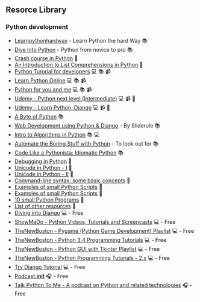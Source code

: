 ## Resorce Library

### Python development
* [Learnpythonhardway](http://learnpythonthehardway.org) - Learn Python the hard Way :books:
* [Dive Into Python](http://www.diveintopython.net/) - Python from novice to pro :books:
* [Crash course in Python](http://stephensugden.com/crash_into_python/) :page_facing_up:
* [An Introduction to List Comprehensions in Python](http://carlgroner.me/Python/2011/11/09/An-Introduction-to-List-Comprehensions-in-Python.html) :page_facing_up:
* [Python Turorial for developers](http://www.tutorialspoint.com/python/) :computer: :books: :video_camera:
* [Learn Python Online](https://www.codementor.io/learn-python-online) :computer: :books: :video_camera:
* [Python for you and me](http://pymbook.readthedocs.org/en/latest/) :computer: :books: :video_camera:
* [Udemy - Python next level (Intermediate)](https://www.udemy.com/python-the-next-level/#/) :computer: :video_camera: :page_facing_up:
* [Udemy - Learn Python, Django](https://www.udemy.com/coding-for-entrepreneurs/#/) :computer: :video_camera: :page_facing_up:
* [A Byte of Python](http://www.swaroopch.com/notes/python/) :books:
* [Web Development using Python & Django](https://www.mysliderule.com/learning-paths/web-development-python-django/learn/) - By Sliderule :books:
* [Intro to Algorithms in Python](http://courses.csail.mit.edu/6.006/spring11/notes.shtml) :books: :computer:
* [Automate the Boring Stuff with Python](http://automatetheboringstuff.com/) - To look out for :books:
* [Code Like a Pythonista: Idiomatic Python](http://python.net/~goodger/projects/pycon/2007/idiomatic/handout.html) :books:
* [Debugging in Python](https://pythonconquerstheuniverse.wordpress.com/2009/09/10/debugging-in-python/) :page_facing_up:
* [Unicode in Python - I](http://farmdev.com/talks/unicode/) :page_facing_up:
* [Unicode in Python - II](https://pythonconquerstheuniverse.wordpress.com/2010/06/04/unicode-for-dummies-just-use-utf-8/) :page_facing_up:
* [Command-line syntax: some basic concepts](https://pythonconquerstheuniverse.wordpress.com/2010/07/25/command-line-syntax-some-basic-concepts/) :page_facing_up:
* [Examples of small Python Scripts](http://www.hlevkin.com/Shell_progr/hellopython.htm) :page_facing_up:
* [Examples of small Python Scripts](http://www.hlevkin.com/Shell_progr/hellopython.htm) :page_facing_up:
* [10 small Python Programs](http://jessenoller.com/blog/2007/05/29/ten-small-python-programs) :page_facing_up:
* [List of other resources](http://docs.python-guide.org/en/latest/intro/learning/) :page_facing_up:
* [Diving into Django](http://code.tutsplus.com/articles/diving-into-django--net-2969) :computer: - Free 
* [ShowMeDo - Python Videos, Tutorials and Screencasts](http://showmedo.com/videotutorials/python) :computer: - Free
* [TheNewBoston - Pygame (Python Game Development) Playlist](http://www.youtube.com/playlist?list=PL6gx4Cwl9DGAjkwJocj7vlc_mFU-4wXJq) :computer: - Free
* [TheNewBoston - Python 3.4 Programming Tutorials](https://www.youtube.com/playlist?list=PL6gx4Cwl9DGAcbMi1sH6oAMk4JHw91mC_) :computer: - Free
* [TheNewBoston - Python GUI with Tkinter Playlist](http://www.youtube.com/playlist?list=PL6gx4Cwl9DGBwibXFtPtflztSNPGuIB_d) :computer: - Free
* [TheNewBoston - Python Programming Tutorials - 2.x](http://www.youtube.com/playlist?list=PLEA1FEF17E1E5C0DA) :computer: - Free
* [Try Django Tutorial](http://youtu.be/3DccH9AMwFQ?list=PLEsfXFp6DpzRgedo9IzmcpXYoSeDg29Tx) :computer: - Free
* [Podcast.__init__](http://podcastinit.com/) :headphones: - Free
* [Talk Python To Me - A podcast on Python and related technologies](http://www.talkpythontome.com/) :headphones: - Free
